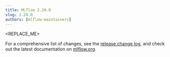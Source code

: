 ```yaml
---
title: MLflow 2.20.0
slug: 2.20.0
authors: [mlflow-maintainers]
---
```


<REPLACE_ME>

For a comprehensive list of changes, see the [release change log](https://github.com/mlflow/mlflow/releases/tag/v2.20.0), and check out the latest documentation on [mlflow.org](http://mlflow.org/).
